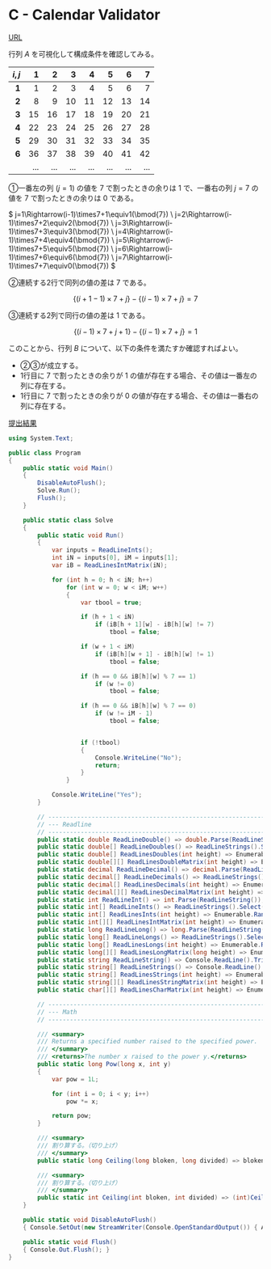 # C - Calendar Validator

[URL](https://atcoder.jp/contests/abc225/tasks/abc225_c)

行列 $A$ を可視化して構成条件を確認してみる。

| $i,j$ |1|2|3|4|5|6|7|
|-:|-:|-:|-:|-:|-:|-:|-:|
|**1**|1|2|3|4|5|6|7|
|**2**|8|9|10|11|12|13|14|
|**3**|15|16|17|18|19|20|21|
|**4**|22|23|24|25|26|27|28|
|**5**|29|30|31|32|33|34|35|
|**6**|36|37|38|39|40|41|42|
||...|...|...|...|...|...|...|

①一番左の列 $(j=1)$ の値を $7$ で割ったときの余りは $1$ で、一番右の列 $j=7$ の値を $7$ で割ったときの余りは $0$ である。

$
j=1\Rightarrow(i-1)\times7+1\equiv1(\bmod{7}) \\
j=2\Rightarrow(i-1)\times7+2\equiv2(\bmod{7}) \\
j=3\Rightarrow(i-1)\times7+3\equiv3(\bmod{7}) \\
j=4\Rightarrow(i-1)\times7+4\equiv4(\bmod{7}) \\
j=5\Rightarrow(i-1)\times7+5\equiv5(\bmod{7}) \\
j=6\Rightarrow(i-1)\times7+6\equiv6(\bmod{7}) \\
j=7\Rightarrow(i-1)\times7+7\equiv0(\bmod{7})
$

②連続する2行で同列の値の差は $7$ である。

$$
\{(i+1−1)×7+j\}-\{(i-1)×7+j\}=7
$$

③連続する2列で同行の値の差は $1$ である。

$$
\{(i−1)×7+j+1\}-\{(i-1)×7+j\}=1
$$

このことから、行列 $B$ について、以下の条件を満たすか確認すればよい。

- ②③が成立する。
- 1行目に $7$ で割ったときの余りが $1$ の値が存在する場合、その値は一番左の列に存在する。
- 1行目に $7$ で割ったときの余りが $0$ の値が存在する場合、その値は一番右の列に存在する。

[提出結果](https://atcoder.jp/contests/abc225/submissions/52233240)

```csharp title="C#"
using System.Text;

public class Program
{
    public static void Main()
    {
        DisableAutoFlush();
        Solve.Run();
        Flush();
    }

    public static class Solve
    {
        public static void Run()
        {
            var inputs = ReadLineInts();
            int iN = inputs[0], iM = inputs[1];
            var iB = ReadLinesIntMatrix(iN);

            for (int h = 0; h < iN; h++)
                for (int w = 0; w < iM; w++)
                {
                    var tbool = true;

                    if (h + 1 < iN)
                        if (iB[h + 1][w] - iB[h][w] != 7)
                            tbool = false;

                    if (w + 1 < iM)
                        if (iB[h][w + 1] - iB[h][w] != 1)
                            tbool = false;

                    if (h == 0 && iB[h][w] % 7 == 1)
                        if (w != 0)
                            tbool = false;

                    if (h == 0 && iB[h][w] % 7 == 0)
                        if (w != iM - 1)
                            tbool = false;


                    if (!tbool)
                    {
                        Console.WriteLine("No");
                        return;
                    }
                }

            Console.WriteLine("Yes");
        }

        // ----------------------------------------------------------------------------------------------------
        // --- Readline
        // ----------------------------------------------------------------------------------------------------
        public static double ReadLineDouble() => double.Parse(ReadLineString());
        public static double[] ReadLineDoubles() => ReadLineStrings().Select(double.Parse).ToArray();
        public static double[] ReadLinesDoubles(int height) => Enumerable.Range(0, height).Select(_ => ReadLineDouble()).ToArray();
        public static double[][] ReadLinesDoubleMatrix(int height) => Enumerable.Range(0, height).Select(_ => ReadLineDoubles()).ToArray();
        public static decimal ReadLineDecimal() => decimal.Parse(ReadLineString());
        public static decimal[] ReadLineDecimals() => ReadLineStrings().Select(decimal.Parse).ToArray();
        public static decimal[] ReadLinesDecimals(int height) => Enumerable.Range(0, height).Select(_ => ReadLineDecimal()).ToArray();
        public static decimal[][] ReadLinesDecimalMatrix(int height) => Enumerable.Range(0, height).Select(_ => ReadLineDecimals()).ToArray();
        public static int ReadLineInt() => int.Parse(ReadLineString());
        public static int[] ReadLineInts() => ReadLineStrings().Select(int.Parse).ToArray();
        public static int[] ReadLinesInts(int height) => Enumerable.Range(0, height).Select(_ => ReadLineInt()).ToArray();
        public static int[][] ReadLinesIntMatrix(int height) => Enumerable.Range(0, height).Select(_ => ReadLineInts()).ToArray();
        public static long ReadLineLong() => long.Parse(ReadLineString());
        public static long[] ReadLineLongs() => ReadLineStrings().Select(long.Parse).ToArray();
        public static long[] ReadLinesLongs(int height) => Enumerable.Range(0, height).Select(_ => ReadLineLong()).ToArray();
        public static long[][] ReadLinesLongMatrix(long height) => Enumerable.Range(0, (int)height).Select(_ => ReadLineLongs()).ToArray();
        public static string ReadLineString() => Console.ReadLine().TrimStart().TrimEnd();
        public static string[] ReadLineStrings() => Console.ReadLine().TrimStart().TrimEnd().Split();
        public static string[] ReadLinesStrings(int height) => Enumerable.Range(0, height).Select(_ => ReadLineString()).ToArray();
        public static string[][] ReadLinesStringMatrix(int height) => Enumerable.Range(0, height).Select(_ => ReadLineStrings()).ToArray();
        public static char[][] ReadLinesCharMatrix(int height) => Enumerable.Range(0, height).Select(_ => ReadLineString().ToCharArray()).ToArray();

        // ----------------------------------------------------------------------------------------------------
        // --- Math
        // ----------------------------------------------------------------------------------------------------

        /// <summary>
        /// Returns a specified number raised to the specified power.
        /// </summary>
        /// <returns>The number x raised to the power y.</returns>
        public static long Pow(long x, int y)
        {
            var pow = 1L;

            for (int i = 0; i < y; i++)
                pow *= x;

            return pow;
        }

        /// <summary>
        /// 割り算する。（切り上げ）
        /// </summary>
        public static long Ceiling(long bloken, long divided) => bloken % divided == 0L ? bloken / divided : bloken / divided + 1L;

        /// <summary>
        /// 割り算する。（切り上げ）
        /// </summary>
        public static int Ceiling(int bloken, int divided) => (int)Ceiling((long)bloken, divided);
    }

    public static void DisableAutoFlush()
    { Console.SetOut(new StreamWriter(Console.OpenStandardOutput()) { AutoFlush = false }); }

    public static void Flush()
    { Console.Out.Flush(); }
}
```
